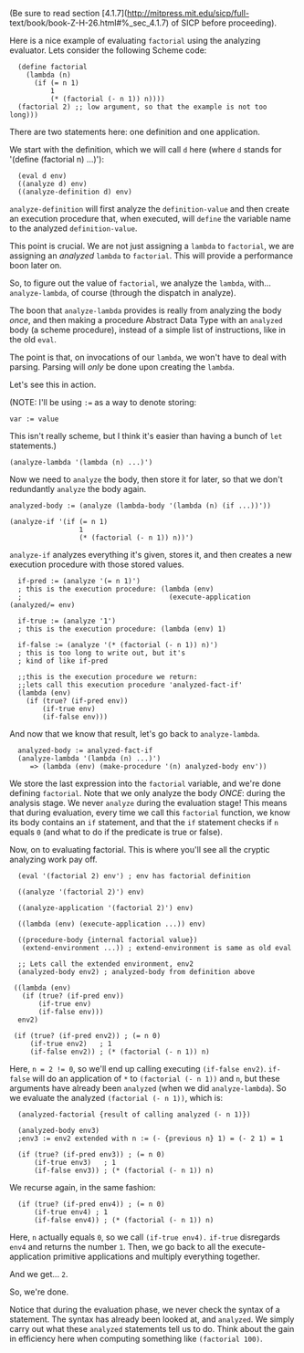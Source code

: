 (Be sure to read section [4.1.7](http://mitpress.mit.edu/sicp/full-
text/book/book-Z-H-26.html#%_sec_4.1.7) of SICP before proceeding).

Here is a nice example of evaluating `factorial` using the analyzing
evaluator. Lets consider the following Scheme code:

    
      (define factorial
        (lambda (n)
          (if (= n 1)
              1
              (* (factorial (- n 1)) n))))
      (factorial 2) ;; low argument, so that the example is not too long)))
    

There are two statements here: one definition and one application.

We start with the definition, which we will call `d` here (where `d` stands
for '(define (factorial n) ...)'):

    
      (eval d env)
      ((analyze d) env)
      ((analyze-definition d) env)
    

`analyze-definition` will first analyze the `definition-value` and then create
an execution procedure that, when executed, will `define` the variable name to
the analyzed `definition-value`.

This point is crucial. We are not just assigning a `lambda` to `factorial`, we
are assigning an _analyzed_ `lambda` to `factorial`. This will provide a
performance boon later on.

So, to figure out the value of `factorial`, we analyze the `lambda`, with...
`analyze-lambda`, of course (through the dispatch in analyze).

The boon that `analyze-lambda` provides is really from analyzing the body
_once_, and then making a procedure Abstract Data Type with an `analyzed` body
(a scheme procedure), instead of a simple list of instructions, like in the
old `eval`.

The point is that, on invocations of our `lambda`, we won't have to deal with
parsing. Parsing will _only_ be done upon creating the `lambda`.

Let's see this in action.

(NOTE: I'll be using `:=` as a way to denote storing:

    
    var := value 

This isn't really scheme, but I think it's easier than having a bunch of `let`
statements.)

    
    (analyze-lambda '(lambda (n) ...)')
    

Now we need to `analyze` the body, then store it for later, so that we don't
redundantly `analyze` the body again.

    
    analyzed-body := (analyze (lambda-body '(lambda (n) (if ...))'))
    
    (analyze-if '(if (= n 1)
                     1
                     (* (factorial (- n 1)) n))')
    

`analyze-if` analyzes everything it's given, stores it, and then creates a new
execution procedure with those stored values.

    
      if-pred := (analyze '(= n 1)')
      ; this is the execution procedure: (lambda (env)
      ;                                    (execute-application (analyzed/= env)
    
      if-true := (analyze '1')
      ; this is the execution procedure: (lambda (env) 1)
    
      if-false := (analyze '(* (factorial (- n 1)) n)')
      ; this is too long to write out, but it's
      ; kind of like if-pred
    
      ;;this is the execution procedure we return:
      ;;lets call this execution procedure 'analyzed-fact-if'
      (lambda (env)
        (if (true? (if-pred env))
            (if-true env)
            (if-false env)))
    

And now that we know that result, let's go back to `analyze-lambda`.

    
      analyzed-body := analyzed-fact-if
      (analyze-lambda '(lambda (n) ...)')
         => (lambda (env) (make-procedure '(n) analyzed-body env'))
    

We store the last expression into the `factorial` variable, and we're done
defining `factorial`. Note that we only analyze the body _ONCE_: during the
analysis stage. We never `analyze` during the evaluation stage! This means
that during evaluation, every time we call this `factorial` function, we know
its body contains an `if` statement, and that the `if` statement checks if `n`
equals `0` (and what to do if the predicate is true or false).

Now, on to evaluating factorial. This is where you'll see all the cryptic
analyzing work pay off.

    
      (eval '(factorial 2) env') ; env has factorial definition
    
      ((analyze '(factorial 2)') env)
    
      ((analyze-application '(factorial 2)') env)
    
      ((lambda (env) (execute-application ...)) env)
    
      ((procedure-body {internal factorial value})
       (extend-environment ...)) ; extend-environment is same as old eval
    
      ;; Lets call the extended environment, env2
      (analyzed-body env2) ; analyzed-body from definition above
    
     ((lambda (env)
       (if (true? (if-pred env))
           (if-true env)
           (if-false env)))
      env2)
    
     (if (true? (if-pred env2)) ; (= n 0)
         (if-true env2)   ; 1
         (if-false env2)) ; (* (factorial (- n 1)) n)
    

Here, `n = 2 != 0`, so we'll end up calling executing `(if-false env2)`. `if-
false` will do an application of `*` to `(factorial (- n 1))` and `n`, but
these arguments have already been `analyzed` (when we did `analyze-lambda`).
So we evaluate the analyzed `(factorial (- n 1))`, which is:

    
      (analyzed-factorial {result of calling analyzed (- n 1)})
    
      (analyzed-body env3)
      ;env3 := env2 extended with n := (- {previous n} 1) = (- 2 1) = 1
    
      (if (true? (if-pred env3)) ; (= n 0)
          (if-true env3)   ; 1
          (if-false env3)) ; (* (factorial (- n 1)) n)
    

We recurse again, in the same fashion:

    
      (if (true? (if-pred env4)) ; (= n 0)
          (if-true env4) ; 1
          (if-false env4)) ; (* (factorial (- n 1)) n)
    

Here, `n` actually equals `0`, so we call `(if-true env4).` `if-true`
disregards `env4` and returns the number `1`. Then, we go back to all the
execute-application primitive applications and multiply everything together.

And we get... `2`.

So, we're done.

Notice that during the evaluation phase, we never check the syntax of a
statement. The syntax has already been looked at, and `analyzed`. We simply
carry out what these `analyzed` statements tell us to do. Think about the gain
in efficiency here when computing something like `(factorial 100)`.

